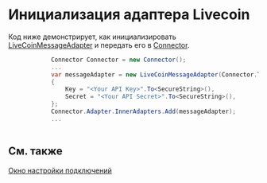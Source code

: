 # Инициализация адаптера Livecoin

Код ниже демонстрирует, как инициализировать [LiveCoinMessageAdapter](xref:StockSharp.LiveCoin.LiveCoinMessageAdapter) и передать его в [Connector](xref:StockSharp.Algo.Connector).

```cs
			Connector Connector = new Connector();				
			...				
			var messageAdapter = new LiveCoinMessageAdapter(Connector.TransactionIdGenerator)
			{
				Key = "<Your API Key>".To<SecureString>(),
				Secret = "<Your API Secret>".To<SecureString>(),
			};
			Connector.Adapter.InnerAdapters.Add(messageAdapter);
			...	
							
```

## См. также

[Окно настройки подключений](../../../graphical_user_interface/connection_settings_window.md)
